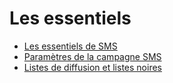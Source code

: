 # Les essentiels

  * [Les essentiels de SMS](essentials/sms_essentials)
  * [Paramètres de la campagne SMS](essentials/sms_campaign_settings)
  * [Listes de diffusion et listes noires](essentials/mailing_lists_blacklists)

